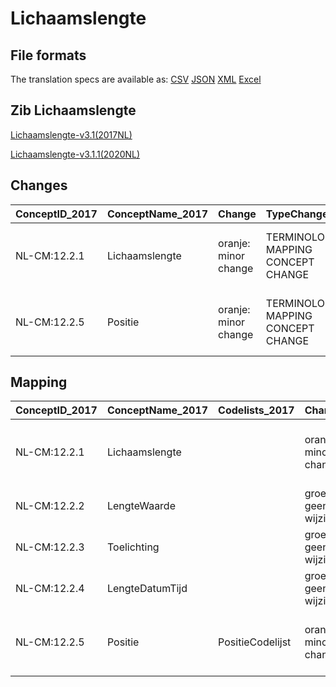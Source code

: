 # Lichaamslengte
## File formats

The translation specs are available as: 
[CSV](../csv/Lichaamslengte.csv) [JSON](../json/Lichaamslengte.json) [XML](../xml/Lichaamslengte.xml) [Excel](../excel/Lichaamslengte.xlsx)



## Zib Lichaamslengte

[Lichaamslengte-v3.1(2017NL)](https://zibs.nl/wiki/Lichaamslengte-v3.1(2017NL))

[Lichaamslengte-v3.1.1(2020NL)](https://zibs.nl/wiki/Lichaamslengte-v3.1.1(2020NL))









## Changes

| ConceptID_2017   | ConceptName_2017   | Change               | TypeChange                         | Impact_heen   | TRANSLATIE_spec_heen                                                                   | Impact_terug   | TRANSLATIE_spec_terug                                                                   | Omschrijving                              |
|:-----------------|:-------------------|:---------------------|:-----------------------------------|:--------------|:---------------------------------------------------------------------------------------|:---------------|:----------------------------------------------------------------------------------------|:------------------------------------------|
| NL-CM:12.2.1     | Lichaamslengte     | oranje: minor change | TERMINOLOGY MAPPING CONCEPT CHANGE | Medium        | SCT DefintionCode [blank] -> [248327008 Algemene bevinding betreffende lichaamslengte] | Medium         | SCT DefintionCode  [248327008 Algemene bevinding betreffende lichaamslengte] -> [blank] | SNOMED CT DefintionCode concept aangepast |
| NL-CM:12.2.5     | Positie            | oranje: minor change | TERMINOLOGY MAPPING CONCEPT CHANGE | Medium        | SCT DefintionCode [blank] -> [425260001 Lichaamshouding voor bepalen van lengte]       | Medium         | SCT DefintionCode  [425260001 Lichaamshouding voor bepalen van lengte] -> [blank]       | SNOMED CT DefintionCode concept aangepast |

## Mapping

| ConceptID_2017   | ConceptName_2017   | Codelists_2017   | Change                  | ConceptID_2020   | ConceptName_2020   | Codelists_2020   | Bits     | Omschrijving                              | TypeChange                         | Impact_heen   | TRANSLATIE_spec_heen                                                                   | Impact_terug   | TRANSLATIE_spec_terug                                                                   |
|:-----------------|:-------------------|:-----------------|:------------------------|:-----------------|:-------------------|:-----------------|:---------|:------------------------------------------|:-----------------------------------|:--------------|:---------------------------------------------------------------------------------------|:---------------|:----------------------------------------------------------------------------------------|
| NL-CM:12.2.1     | Lichaamslengte     |                  | oranje: minor change    | NL-CM:12.2.1     | Lichaamslengte     |                  | ZIB-1185 | SNOMED CT DefintionCode concept aangepast | TERMINOLOGY MAPPING CONCEPT CHANGE | Medium        | SCT DefintionCode [blank] -> [248327008 Algemene bevinding betreffende lichaamslengte] | Medium         | SCT DefintionCode  [248327008 Algemene bevinding betreffende lichaamslengte] -> [blank] |
| NL-CM:12.2.2     | LengteWaarde       |                  | groen: geen wijzigingen | NL-CM:12.2.2     | LengteWaarde       |                  |          |                                           | NO CHANGE                          |               |                                                                                        |                |                                                                                         |
| NL-CM:12.2.3     | Toelichting        |                  | groen: geen wijzigingen | NL-CM:12.2.3     | Toelichting        |                  |          |                                           | NO CHANGE                          |               |                                                                                        |                |                                                                                         |
| NL-CM:12.2.4     | LengteDatumTijd    |                  | groen: geen wijzigingen | NL-CM:12.2.4     | LengteDatumTijd    |                  |          |                                           | NO CHANGE                          |               |                                                                                        |                |                                                                                         |
| NL-CM:12.2.5     | Positie            | PositieCodelijst | oranje: minor change    | NL-CM:12.2.5     | Positie            | PositieCodelijst | ZIB-1185 | SNOMED CT DefintionCode concept aangepast | TERMINOLOGY MAPPING CONCEPT CHANGE | Medium        | SCT DefintionCode [blank] -> [425260001 Lichaamshouding voor bepalen van lengte]       | Medium         | SCT DefintionCode  [425260001 Lichaamshouding voor bepalen van lengte] -> [blank]       |

